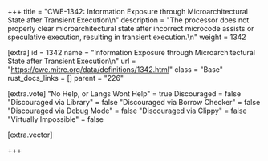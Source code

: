 +++
title = "CWE-1342: Information Exposure through Microarchitectural State after Transient Execution\n"
description = "The processor does not properly clear microarchitectural state after incorrect microcode assists or speculative execution, resulting in transient execution.\n"
weight = 1342

[extra]
id = 1342
name = "Information Exposure through Microarchitectural State after Transient Execution\n"
url = "https://cwe.mitre.org/data/definitions/1342.html"
class = "Base"
rust_docs_links = []
parent = "226"

[extra.vote]
"No Help, or Langs Wont Help" = true
Discouraged = false
"Discouraged via Library" = false
"Discouraged via Borrow Checker" = false
"Discouraged via Debug Mode" = false
"Discouraged via Clippy" = false
"Virtually Impossible" = false

[extra.vector]

+++